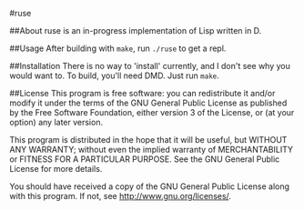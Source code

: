 #ruse

##About
ruse is an in-progress implementation of Lisp written in D. 

##Usage
After building with `make`, run `./ruse` to get a repl.

##Installation
There is no way to 'install' currently, and I don't see why you would
 want to. To build, you'll need DMD. Just run `make`.

##License
This program is free software: you can redistribute it and/or modify
it under the terms of the GNU General Public License as published by
the Free Software Foundation, either version 3 of the License, or
(at your option) any later version.

This program is distributed in the hope that it will be useful,
but WITHOUT ANY WARRANTY; without even the implied warranty of
MERCHANTABILITY or FITNESS FOR A PARTICULAR PURPOSE.  See the
GNU General Public License for more details.

You should have received a copy of the GNU General Public License
along with this program.  If not, see <http://www.gnu.org/licenses/>.
